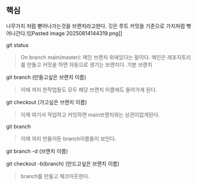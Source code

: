 ## 핵심
나무가지 처럼 뻗어나가는것을 브랜치라고한다.
깃은 루트 커밋을 기준으로 가지처럼 뻣어나간다.![[Pasted image 20250814144319.png]]

git status
> On branch main(master): 메인 브랜치 위에있다는 말이다.
> 메인은 레포지토리를 만들고 커밋을 하면 자동으로 생기는 브랜치다.
> 기본 브랜치

git branch (만들고싶은 브랜치 이름)
> 이때 까지 한작업들도 모두 해당 브랜치 이름에도 들어가게 된다.

git checkout (가고싶은 브랜치 이름)
> 이제 여기서 작업하고 커밋하면 main브랜치와는 상관이없게된다.

git branch
> 이때 까지 만들어둔 branch이름들이 보인다.

git branch -d (브랜치 이름)

git checkout -b(branch) (만드고싶은 브랜치 이름)
> branch를 만들고 체크아웃한다.


